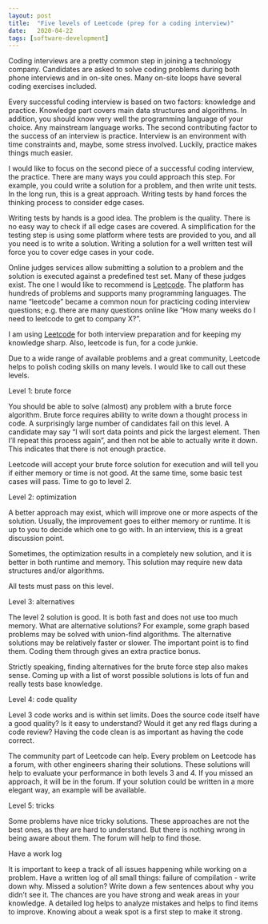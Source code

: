 ```yaml
---
layout: post
title:  "Five levels of Leetcode (prep for a coding interview)"
date:   2020-04-22
tags: [software-development]
---
```


Coding interviews are a pretty common step in joining a technology company. Candidates are asked to solve coding problems during both phone interviews and in on-site ones. Many on-site loops have several coding exercises included.

Every successful coding interview is based on two factors: knowledge and practice. Knowledge part covers main data structures and algorithms. In addition, you should know very well the programming language of your choice. Any mainstream language works. The second contributing factor to the success of an interview is practice. Interview is an environment with time constraints and, maybe, some stress involved. Luckily, practice makes things much easier.

I would like to focus on the second piece of a successful coding interview, the practice. There are many ways you could approach this step. For example, you could write a solution for a problem, and then write unit tests. In the long run, this is a great approach. Writing tests by hand forces the thinking process to consider edge cases.

Writing tests by hands is a good idea. The problem is the quality. There is no easy way to check if all edge cases are covered. A simplification for the testing step is using some platform where tests are provided to you, and all you need is to write a solution. Writing a solution for a well written test will force you to cover edge cases in your code.

Online judges services allow submitting a solution to a problem and the solution is executed against a predefined test set. Many of these judges exist. The one I would like to recommend is [Leetcode](https://www.leetcode.com). The platform has hundreds of problems and supports many programming languages. The name “leetcode” became a common noun for practicing coding interview questions; e.g. there are many questions online like “How many weeks do I need to leetcode to get to company X?”.

I am using [Leetcode](https://www.leetcode.com) for both interview preparation and for keeping my knowledge sharp. Also, leetcode is fun, for a code junkie.

Due to a wide range of available problems and a great community, Leetcode helps to polish coding skills on many levels. I would like to call out these levels.

Level 1: brute force

You should be able to solve (almost) any problem with a brute force algorithm. Brute force requires ability to write down a thought process in code. A surprisingly large number of candidates fail on this level. A candidate may say “I will sort data points and pick the largest element. Then I’ll repeat this process again”, and then not be able to actually write it down. This indicates that there is not enough practice.

Leetcode will accept your brute force solution for execution and will tell you if either memory or time is not good. At the same time, some basic test cases will pass. Time to go to level 2.

Level 2: optimization

A better approach may exist, which will improve one or more aspects of the solution. Usually, the improvement goes to either memory or runtime. It is up to you to decide which one to go with. In an interview, this is a great discussion point.

Sometimes, the optimization results in a completely new solution, and it is better in both runtime and memory. This solution may require new data structures and/or algorithms.

All tests must pass on this level.

Level 3: alternatives

The level 2 solution is good. It is both fast and does not use too much memory. What are alternative solutions? For example, some graph based problems may be solved with union-find algorithms. The alternative solutions may be relatively faster or slower. The important point is to find them. Coding them through gives an extra practice bonus.

Strictly speaking, finding alternatives for the brute force step also makes sense. Coming up with a list of worst possible solutions is lots of fun and really tests base knowledge.

Level 4: code quality

Level 3 code works and is within set limits. Does the source code itself have a good quality? Is it easy to understand? Would it get any red flags during a code review? Having the code clean is as important as having the code correct.

The community part of Leetcode can help. Every problem on Leetcode has a forum, with other engineers sharing their solutions. These solutions will help to evaluate your performance in both levels 3 and 4. If you missed an approach, it will be in the forum. If your solution could be written in a more elegant way, an example will be available.

Level 5: tricks

Some problems have nice tricky solutions. These approaches are not the best ones, as they are hard to understand. But there is nothing wrong in being aware about them. The forum will help to find those.

Have a work log

It is important to keep a track of all issues happening while working on a problem. Have a written log of all small things: failure of compilation - write down why. Missed a solution? Write down a few sentences about why you didn’t see it. The chances are you have strong and weak areas in your knowledge. A detailed log helps to analyze mistakes and helps to find items to improve. Knowing about a weak spot is a first step to make it strong.
